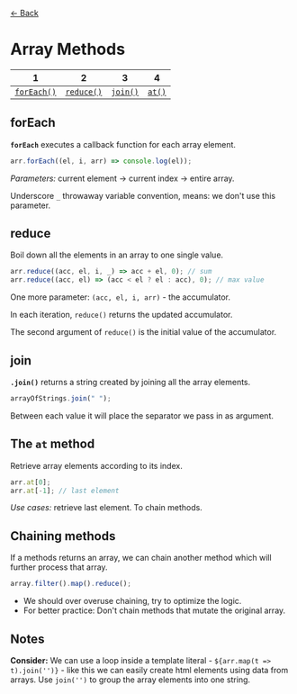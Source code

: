 [&larr; Back](./README.md)

# Array Methods

|            1            |           2           |         3         |            4             |
| :---------------------: | :-------------------: | :---------------: | :----------------------: |
| [`forEach()`](#foreach) | [`reduce()`](#reduce) | [`join()`](#join) | [`at()`](#the-at-method) |

## forEach

**`forEach`** executes a callback function for each array element.

```js
arr.forEach((el, i, arr) => console.log(el));
```

_Parameters:_ current element -> current index -> entire array.

Underscore `_` throwaway variable convention, means: we don't use this parameter.

## reduce

Boil down all the elements in an array to one single value.

```js
arr.reduce((acc, el, i, _) => acc + el, 0); // sum
arr.reduce((acc, el) => (acc < el ? el : acc), 0); // max value
```

One more parameter: `(acc, el, i, arr)` - the accumulator.

In each iteration, `reduce()` returns the updated accumulator.

The second argument of `reduce()` is the initial value of the accumulator.

## join

**`.join()`** returns a string created by joining all the array elements.

```js
arrayOfStrings.join(" ");
```

Between each value it will place the separator we pass in as argument.

## The `at` method

Retrieve array elements according to its index.

```js
arr.at[0];
arr.at[-1]; // last element
```

_Use cases:_ retrieve last element. To chain methods.

## Chaining methods

If a methods returns an array, we can chain another method which will further process that array.

```js
array.filter().map().reduce();
```

- We should over overuse chaining, try to optimize the logic.
- For better practice: Don't chain methods that mutate the original array.

## Notes

**Consider:** We can use a loop inside a template literal - `${arr.map(t => t).join('')}` - like this we can easily create html elements using data from arrays. Use `join('')` to group the array elements into one string.

<br>
